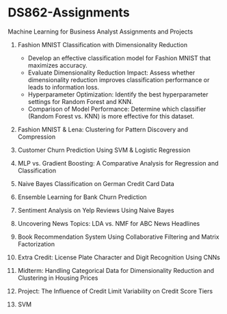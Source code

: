 # DS862-Assignments
Machine Learning for Business Analyst Assignments and Projects

1. Fashion MNIST Classification with Dimensionality Reduction </br>
   - Develop an effective classification model for Fashion MNIST that maximizes accuracy.
   - Evaluate Dimensionality Reduction Impact: Assess whether dimensionality reduction improves classification performance or leads to information loss.
   - Hyperparameter Optimization: Identify the best hyperparameter settings for Random Forest and KNN.
   - Comparison of Model Performance: Determine which classifier (Random Forest vs. KNN) is more effective for this dataset.
     
3. Fashion MNIST & Lena: Clustering for Pattern Discovery and Compression
4. Customer Churn Prediction Using SVM & Logistic Regression
5. MLP vs. Gradient Boosting: A Comparative Analysis for Regression and Classification
6. Naive Bayes Classification on German Credit Card Data
7. Ensemble Learning for Bank Churn Prediction
8. Sentiment Analysis on Yelp Reviews Using Naive Bayes
9. Uncovering News Topics: LDA vs. NMF for ABC News Headlines
10. Book Recommendation System Using Collaborative Filtering and Matrix Factorization
11. Extra Credit: License Plate Character and Digit Recognition Using CNNs
12. Midterm: Handling Categorical Data for Dimensionality Reduction and Clustering in Housing Prices
13. Project: The Influence of Credit Limit Variability on Credit Score Tiers
14. SVM
